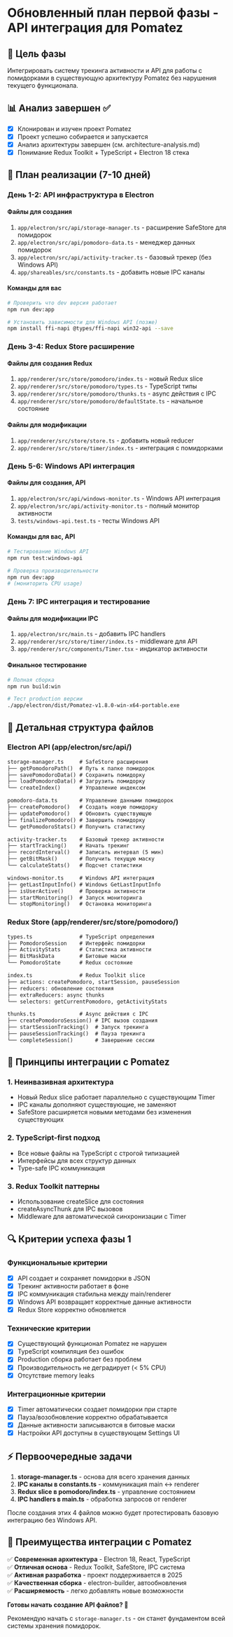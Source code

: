 # Обновленный план первой фазы - API интеграция для Pomatez

## 🎯 Цель фазы

Интегрировать систему трекинга активности и API для работы с помидорками в существующую архитектуру Pomatez без нарушения текущего функционала.

## 📊 Анализ завершен ✅

- [x] Клонирован и изучен проект Pomatez
- [x] Проект успешно собирается и запускается
- [x] Анализ архитектуры завершен (см. architecture-analysis.md)
- [x] Понимание Redux Toolkit + TypeScript + Electron 18 стека

## 🔧 План реализации (7-10 дней)

### День 1-2: API инфраструктура в Electron

#### Файлы для создания

1. `app/electron/src/api/storage-manager.ts` - расширение SafeStore для помидорок
2. `app/electron/src/api/pomodoro-data.ts` - менеджер данных помидорок
3. `app/electron/src/api/activity-tracker.ts` - базовый трекер (без Windows API)
4. `app/shareables/src/constants.ts` - добавить новые IPC каналы

#### Команды для вас

```bash
# Проверить что dev версия работает
npm run dev:app

# Установить зависимости для Windows API (позже)
npm install ffi-napi @types/ffi-napi win32-api --save
```

### День 3-4: Redux Store расширение

#### Файлы для создания Redux

1. `app/renderer/src/store/pomodoro/index.ts` - новый Redux slice
2. `app/renderer/src/store/pomodoro/types.ts` - TypeScript типы
3. `app/renderer/src/store/pomodoro/thunks.ts` - async действия с IPC
4. `app/renderer/src/store/pomodoro/defaultState.ts` - начальное состояние

#### Файлы для модификации

1. `app/renderer/src/store/store.ts` - добавить новый reducer
2. `app/renderer/src/store/timer/index.ts` - интеграция с помидорками

### День 5-6: Windows API интеграция

#### Файлы для создания, API

1. `app/electron/src/api/windows-monitor.ts` - Windows API интеграция
2. `app/electron/src/api/activity-monitor.ts` - полный монитор активности
3. `tests/windows-api.test.ts` - тесты Windows API

#### Команды для вас, API

```bash
# Тестирование Windows API
npm run test:windows-api

# Проверка производительности
npm run dev:app
# (мониторить CPU usage)
```

### День 7: IPC интеграция и тестирование

#### Файлы для модификации IPC

1. `app/electron/src/main.ts` - добавить IPC handlers
2. `app/renderer/src/store/timer/index.ts` - middleware для API
3. `app/renderer/src/components/Timer.tsx` - индикатор активности

#### Финальное тестирование

```bash
# Полная сборка
npm run build:win

# Тест production версии
./app/electron/dist/Pomatez-v1.8.0-win-x64-portable.exe
```

## 📁 Детальная структура файлов

### Electron API (app/electron/src/api/)

```txt
storage-manager.ts     # SafeStore расширения
├── getPomodoroPath()  # Путь к папке помидорок
├── savePomodoroData() # Сохранить помидорку
├── loadPomodoroData() # Загрузить помидорку
└── createIndex()      # Управление индексом

pomodoro-data.ts       # Управление данными помидорок
├── createPomodoro()   # Создать новую помидорку
├── updatePomodoro()   # Обновить существующую
├── finalizePomodoro() # Завершить помидорку
└── getPomodoroStats() # Получить статистику

activity-tracker.ts    # Базовый трекер активности
├── startTracking()    # Начать трекинг
├── recordInterval()   # Записать интервал (5 мин)
├── getBitMask()       # Получить текущую маску
└── calculateStats()   # Подсчет статистики

windows-monitor.ts     # Windows API интеграция
├── getLastInputInfo() # Windows GetLastInputInfo
├── isUserActive()     # Проверка активности
├── startMonitoring()  # Запуск мониторинга
└── stopMonitoring()   # Остановка мониторинга
```

### Redux Store (app/renderer/src/store/pomodoro/)

```txt
types.ts               # TypeScript определения
├── PomodoroSession    # Интерфейс помидорки
├── ActivityStats      # Статистика активности
├── BitMaskData        # Битовые маски
└── PomodoroState      # Redux состояние

index.ts               # Redux Toolkit slice
├── actions: createPomodoro, startSession, pauseSession
├── reducers: обновление состояния
├── extraReducers: async thunks
└── selectors: getCurrentPomodoro, getActivityStats

thunks.ts              # Async действия с IPC
├── createPomodoroSession() # IPC вызов создания
├── startSessionTracking()  # Запуск трекинга
├── pauseSessionTracking()  # Пауза трекинга
└── completeSession()       # Завершение сессии
```

## 🎪 Принципы интеграции с Pomatez

### 1. Неинвазивная архитектура

- Новый Redux slice работает параллельно с существующим Timer
- IPC каналы дополняют существующие, не заменяют
- SafeStore расширяется новыми методами без изменения существующих

### 2. TypeScript-first подход

- Все новые файлы на TypeScript с строгой типизацией
- Интерфейсы для всех структур данных
- Type-safe IPC коммуникация

### 3. Redux Toolkit паттерны

- Использование createSlice для состояния
- createAsyncThunk для IPC вызовов
- Middleware для автоматической синхронизации с Timer

## 🔍 Критерии успеха фазы 1

### Функциональные критерии

- [x] API создает и сохраняет помидорки в JSON
- [x] Трекинг активности работает в фоне
- [x] IPC коммуникация стабильна между main/renderer
- [x] Windows API возвращает корректные данные активности
- [x] Redux Store корректно обновляется

### Технические критерии

- [x] Существующий функционал Pomatez не нарушен
- [x] TypeScript компиляция без ошибок
- [x] Production сборка работает без проблем
- [x] Производительность не деградирует (< 5% CPU)
- [x] Отсутствие memory leaks

### Интеграционные критерии

- [x] Timer автоматически создает помидорки при старте
- [x] Пауза/возобновление корректно обрабатывается
- [x] Данные активности записываются в битовые маски
- [x] Настройки API доступны в существующем Settings UI

## ⚡ Первоочередные задачи

1. **storage-manager.ts** - основа для всего хранения данных
2. **IPC каналы в constants.ts** - коммуникация main ↔ renderer
3. **Redux slice в pomodoro/index.ts** - управление состоянием
4. **IPC handlers в main.ts** - обработка запросов от renderer

После создания этих 4 файлов можно будет протестировать базовую интеграцию без Windows API.

## 🚀 Преимущества интеграции с Pomatez

✅ **Современная архитектура** - Electron 18, React, TypeScript  
✅ **Отличная основа** - Redux Toolkit, SafeStore, IPC система  
✅ **Активная разработка** - проект поддерживается в 2025  
✅ **Качественная сборка** - electron-builder, автообновления  
✅ **Расширяемость** - легко добавлять новые возможности

**Готовы начать создание API файлов? 🎯**

Рекомендую начать с `storage-manager.ts` - он станет фундаментом всей системы хранения помидорок.
